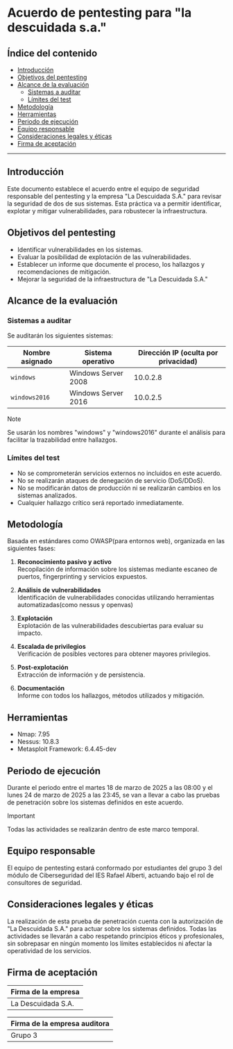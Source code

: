 # Acuerdo de pentesting para "la descuidada s.a."

## Índice del contenido

- [Introducción](#introducción)
- [Objetivos del pentesting](#objetivos-del-pentesting)
- [Alcance de la evaluación](#alcance-de-la-evaluación)
  - [Sistemas a auditar](#sistemas-a-auditar)
  - [Límites del test](#límites-del-test)
- [Metodología](#metodología)
- [Herramientas](#herramientas)
- [Periodo de ejecución](#periodo-de-ejecución)
- [Equipo responsable](#equipo-responsable)
- [Consideraciones legales y éticas](#consideraciones-legales-y-éticas)
- [Firma de aceptación](#firma-de-aceptación)

---
  
## Introducción

Este documento establece el acuerdo entre el equipo de seguridad responsable del pentesting y la empresa "La Descuidada S.A." para revisar la seguridad de dos de sus sistemas. Esta práctica va a permitir identificar, explotar y mitigar vulnerabilidades, para robustecer la infraestructura.

## Objetivos del pentesting

- Identificar vulnerabilidades en los sistemas.
- Evaluar la posibilidad de explotación de las vulnerabilidades.
- Establecer un informe que documente el proceso, los hallazgos y recomendaciones de mitigación.
- Mejorar la seguridad de la infraestructura de "La Descuidada S.A."

## Alcance de la evaluación

### Sistemas a auditar

Se auditarán los siguientes sistemas:

| Nombre asignado | Sistema operativo | Dirección IP (oculta por privacidad) |
|-|-|-|
| `windows`       | Windows Server 2008 | 10.0.2.8 |
| `windows2016`   | Windows Server 2016 | 10.0.2.5 |

> [!NOTE]  
> Se usarán los nombres "windows" y "windows2016" durante el análisis para facilitar la trazabilidad entre hallazgos.

### Límites del test

- No se comprometerán servicios externos no incluidos en este acuerdo.
- No se realizarán ataques de denegación de servicio (DoS/DDoS).
- No se modificarán datos de producción ni se realizarán cambios en los sistemas analizados.
- Cualquier hallazgo crítico será reportado inmediatamente.

## Metodología

Basada en estándares como OWASP(para entornos web), organizada en las siguientes fases:

1. **Reconocimiento pasivo y activo**  
   Recopilación de información sobre los sistemas mediante escaneo de puertos, fingerprinting y servicios expuestos.

2. **Análisis de vulnerabilidades**  
   Identificación de vulnerabilidades conocidas utilizando herramientas automatizadas(como nessus y openvas)

3. **Explotación**  
   Explotación de las vulnerabilidades descubiertas para evaluar su impacto.

4. **Escalada de privilegios**  
   Verificación de posibles vectores para obtener mayores privilegios.

5. **Post-explotación**  
   Extracción de información y de persistencia.

6. **Documentación**  
   Informe con todos los hallazgos, métodos utilizados y mitigación.

## Herramientas

- Nmap: 7.95
- Nessus: 10.8.3
- Metasploit Framework: 6.4.45-dev

## Periodo de ejecución

Durante el periodo entre el martes 18 de marzo de 2025 a las 08:00 y el lunes 24 de marzo de 2025 a las 23:45, se van a llevar a cabo las pruebas de penetración sobre los sistemas definidos en este acuerdo.

> [!IMPORTANT]  
> Todas las actividades se realizarán dentro de este marco temporal.

## Equipo responsable

El equipo de pentesting estará conformado por estudiantes del grupo 3 del módulo de Ciberseguridad del IES Rafael Alberti, actuando bajo el rol de consultores de seguridad.

## Consideraciones legales y éticas

La realización de esta prueba de penetración cuenta con la autorización de "La Descuidada S.A." para actuar sobre los sistemas definidos. Todas las actividades se llevarán a cabo respetando principios éticos y profesionales, sin sobrepasar en ningún momento los límites establecidos ni afectar la operatividad de los servicios. 

## Firma de aceptación

|Firma de la empresa|
|-|
|La Descuidada S.A.|

|Firma de la empresa auditora|
|-|
|Grupo 3|
